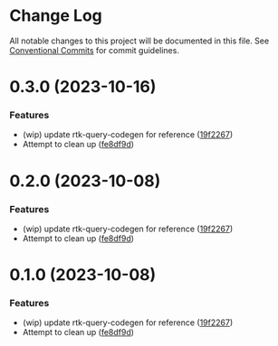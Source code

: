 # Change Log

All notable changes to this project will be documented in this file.
See [Conventional Commits](https://conventionalcommits.org) for commit guidelines.

# 0.3.0 (2023-10-16)

### Features

- (wip) update rtk-query-codegen for reference ([19f2267](https://github.com/layer5io/sistent/commit/19f226748409ffea6354055e02650ff4ef4266c4))
- Attempt to clean up ([fe8df9d](https://github.com/layer5io/sistent/commit/fe8df9da768c243583b93027e96f706a5fc7ef5a))

# 0.2.0 (2023-10-08)

### Features

- (wip) update rtk-query-codegen for reference ([19f2267](https://github.com/layer5io/sistent/commit/19f226748409ffea6354055e02650ff4ef4266c4))
- Attempt to clean up ([fe8df9d](https://github.com/layer5io/sistent/commit/fe8df9da768c243583b93027e96f706a5fc7ef5a))

# 0.1.0 (2023-10-08)

### Features

- (wip) update rtk-query-codegen for reference ([19f2267](https://github.com/layer5io/sistent/commit/19f226748409ffea6354055e02650ff4ef4266c4))
- Attempt to clean up ([fe8df9d](https://github.com/layer5io/sistent/commit/fe8df9da768c243583b93027e96f706a5fc7ef5a))
